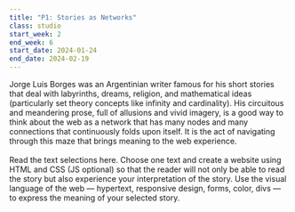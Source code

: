 ```yaml
---
title: "P1: Stories as Networks"
class: studio
start_week: 2
end_week: 6
start_date: 2024-01-24
end_date: 2024-02-19
---
```


Jorge Luis Borges was an Argentinian writer famous for his short stories that deal with labyrinths, dreams, religion, and mathematical ideas (particularly set theory concepts like infinity and cardinality). His circuitous and meandering prose, full of allusions and vivid imagery, is a good way to think about the web as a network that has many nodes and many connections that continuously folds upon itself. It is the act of navigating through this maze that brings meaning to the web experience. 
<br><br>
Read the text selections here. Choose one text and create a website using HTML and CSS (JS optional) so that the reader will not only be able to read the story but also experience your interpretation of the story. Use the visual language of the web — hypertext, responsive design, forms, color, divs — to express the meaning of your selected story.